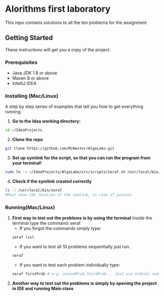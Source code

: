 # Alorithms first laboratory

This repo contains solutions to all the ten problems for the assignment

## Getting Started
These instructions will get you a copy of the project.

### Prerequisites
- Java JDK 1.8 or above
- Maven 8 or above
- IntelliJ IDEA

### Installing (Mac/Linux)
A step by step series of examples that tell you how to get everything running.

1. **Go to the Idea working directory:**
```sh
cd ~/IdeaProjects
```

2. **Clone the repo**
```sh
git clone https://github.com/McNester/AlgoLabo.git
```

3. **Set up symlink for the script, so that you can run the program from your terminal!**
```sh
sudo ln -s ~/IdeaProjects/AlgoLabo/src/scripts/seraf.sh /usr/local/bin/seraf
```

4. **Check if the symlink created correctly**

```sh
ls -l /usr/local/bin/seraf
#Must show the location of the symlink, in case of success
```

### Running(Mac/Linux)
1. **First way to test out the problems is by using the terminal**
Inside the terminal type the command: seraf
    - If you forgot the commands simply type:
    ```sh
    seraf list
    ```
    - If you want to test all 10 problems sequentially just run:
    ```sh
    seraf
    ```
    - If you want to test each problem individually type:
    ```sh
    seraf firstProb # e.g. secondProb,thirdProb... Just use ordinal number followed by Prob
    ```
2. **Another way to test out the problems is simply by opening the project in IDE and running Main class**


